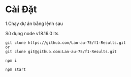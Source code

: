 # Cài Đặt

1.Chạy dự án bằng lệnh sau

Sử dụng node v18.16.0 lts

```
git clone https://github.com/Lan-au-75/f1-Results.git
or
git clone git@github.com:Lan-au-75/f1-Results.git

npm i

npm start

```
